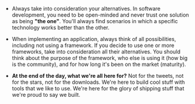 - Always take into consideration your alternatives. In software development, you need to be open-minded and never trust one solution as being **"the one"**. You'll always find scenarios in which a specific technology works better than the other.

- When implementing an application, always think of all possibilities, including not using a framework. If you decide to use one or more frameworks, take into consideration all their alternatives. You should think about the purpose of the framework, who else is using it (how big is the community), and for how long it's been on the market (maturity).

- **At the end of the day, what we're all here for?** Not for the tweets, not for the stars, not for the downloads. We're here to build cool stuff with tools that we like to use. We're here for the glory of shipping stuff that we're proud to say we built.
